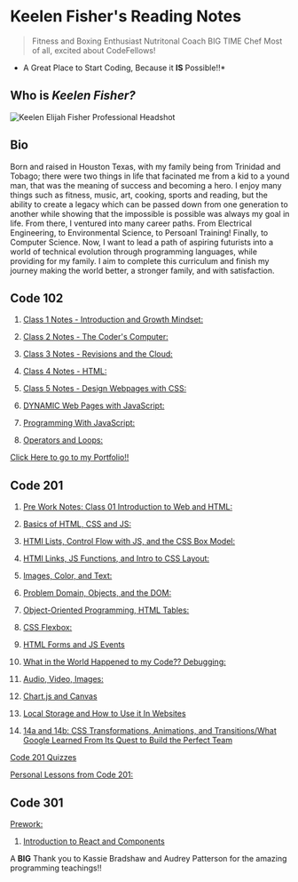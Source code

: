 # Keelen Fisher's Reading Notes

> Fitness and Boxing Enthusiast
> Nutritonal Coach
> BIG TIME Chef
> Most of all, excited about CodeFellows!

* A Great Place to Start Coding, Because it **IS** Possible!!*

## Who is ***Keelen Fisher?***

![Keelen Elijah Fisher Professional Headshot](https://user-images.githubusercontent.com/108201205/176026973-ef9c826d-2de5-4f8f-bcd2-14164141d0a6.jpg)

## Bio

Born and raised in Houston Texas, with my family being from Trinidad and Tobago; there were two things in life that facinated me from a kid to a yound man, that was the meaning of success and becoming a hero. I enjoy many things such as fitness, music, art, cooking, sports and reading, but the ability to create a legacy which can be passed down from one generation to another while showing that the impossible is possible was always my goal in life. From there, I ventured into many career paths. From Electrical Engineering, to Environmental Science, to Persoanl Training! Finally, to Computer Science. Now, I want to lead a path of aspiring futurists into a world of technical evolution through programming languages, while providing for my family. I aim to complete this curriculum and finish my journey making the world better, a stronger family, and with satisfaction.

## Code 102

1. [Class 1 Notes - Introduction and Growth Mindset:](class1.md)

2. [Class 2 Notes - The Coder's Computer:](class2.md)

3. [Class 3 Notes - Revisions and the Cloud:](class3.md)

4. [Class 4 Notes - HTML:](class4.md)

5. [Class 5 Notes - Design Webpages with CSS:](class5.md)

6. [DYNAMIC Web Pages with JavaScript:](class6.md)

7. [Programming With JavaScript:](class7.md)

8. [Operators and Loops:](class8.md)

 [Click Here to go to my Portfolio!!](https://github.com/Keelen-Fisher)

## Code 201

 1. [Pre Work Notes: Class 01 Introduction to Web and HTML:](class01.md)

 2. [Basics of HTML, CSS and JS:](class02.md)

 3. [HTMl Lists, Control Flow with JS, and the CSS Box Model:](class03.md)

 4. [HTMl Links, JS  Functions, and Intro to CSS Layout:](class04.md)

 5. [Images, Color, and Text:](class05.md)

 6. [Problem Domain, Objects, and the DOM:](class06.md)

 7. [Object-Oriented Programming, HTML Tables:](class07.md)

 8. [CSS Flexbox:](class08.md)

 9. [HTML Forms and JS Events](class09.md)

 10. [What in the World Happened to my Code?? Debugging:](class10.md)

 11. [Audio, Video, Images:](class11.md)

 12. [Chart.js and Canvas](class12.md)

 13. [Local Storage and How to Use it In Websites](class13.md)

 14. [14a and 14b: CSS Transformations, Animations, and Transitions/What Google Learned From Its Quest to Build the Perfect Team](class14.md)

[Code 201 Quizzes](Code201Quizzes.md)

[Personal Lessons from Code 201:](lifeLessons.md)

## Code 301

[Prework:](code301Prework.md)

1. [Introduction to React and Components](class001.md)

A **BIG** Thank you to Kassie Bradshaw and Audrey Patterson for the amazing programming teachings!!
